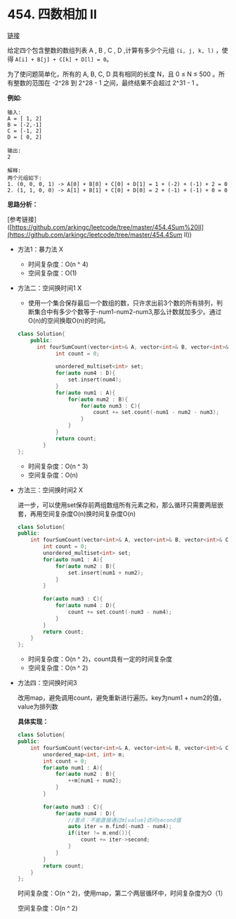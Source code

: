 # 454. 四数相加 II

[链接](https://leetcode-cn.com/problems/4sum-ii/description/)

给定四个包含整数的数组列表 A , B , C , D ,计算有多少个元组 `(i, j, k, l)` ，使得 `A[i] + B[j] + C[k] + D[l] = 0`。

为了使问题简单化，所有的 A, B, C, D 具有相同的长度 N，且 0 ≤ N ≤ 500 。所有整数的范围在 -2^28 到 2^28 - 1 之间，最终结果不会超过 2^31 - 1 。

**例如:**

```
输入:
A = [ 1, 2]
B = [-2,-1]
C = [-1, 2]
D = [ 0, 2]

输出:
2

解释:
两个元组如下:
1. (0, 0, 0, 1) -> A[0] + B[0] + C[0] + D[1] = 1 + (-2) + (-1) + 2 = 0
2. (1, 1, 0, 0) -> A[1] + B[1] + C[0] + D[0] = 2 + (-1) + (-1) + 0 = 0
```

**思路分析：**

[参考链接]([https://github.com/arkingc/leetcode/tree/master/454.4Sum%20II](https://github.com/arkingc/leetcode/tree/master/454.4Sum II))

- 方法1：暴力法 X

  - 时间复杂度：O(n ^ 4)
  - 空间复杂度：O(1)

- 方法二：空间换时间1 X

  - 使用一个集合保存最后一个数组的数，只许求出前3个数的所有排列，判断集合中有多少个数等于-num1-num2-num3,那么计数就加多少。通过O(n)的空间换取O(n)的时间。

  ```c++
  class Solution{
      public:
      	int fourSumCount(vector<int>& A, vector<int>& B, vector<int>& C, vector<int>& D){
              int count = 0;
              
              unordered_multiset<int> set;
              for(auto num4 : D){
                  set.insert(num4);
              }
              for(auto num1 : A){
                  for(auto num2 : B){
                      for(auto num3 : C){
                          count += set.count(-num1 - num2 - num3);
                      }
                  }
              }
              return count;
          }
  };
  ```

  - 时间复杂度：O(n ^ 3)
  - 空间复杂度：O(n)

- 方法三：空间换时间2 X

  进一步，可以使用set保存前两组数组所有元素之和，那么循环只需要两层嵌套，再用空间复杂度O(n)换时间复杂度O(n)

  ```c++
  class Solution{
  public:
      int fourSumCount(vector<int>& A, vector<int>& B, vector<int>& C, vector<int>& D){
          int count = 0;
          unordered_multiset<int> set;
          for(auto num1 : A){
              for(auto num2 : B){
                  set.insert(num1 + num2);
              }
          }
          
          for(auto num3 : C){
              for(auto num4 : D){
                  count += set.count(-num3 - num4);
              }
          }
          return count;
      }
  };
  ```

  - 时间复杂度：O(n ^ 2)，count具有一定的时间复杂度
  - 空间复杂度：O(n ^ 2)

- 方法四：空间换时间3

  改用map，避免调用count，避免重新进行遍历。key为num1 + num2的值，value为排列数

  **具体实现：**

  ```c++
  class Solution{
  public:
      int fourSumCount(vector<int>& A, vector<int>& B, vector<int>& C, vector<int>& D){
          unordered_map<int, int> m;
          int count = 0;
          for(auto num1 : A){
              for(auto num2 : B){
                  ++m[num1 + num2];
              }
          }
          
          for(auto num3 : C){
              for(auto num4 : D){
                  //重点：不能直接通过m[value]访问second值
                  auto iter = m.find(-num3 - num4);
                  if(iter != m.end()){
                      count += iter->second;
                  }
              }
          }
          return count;
      }
  };
  ```

  时间复杂度：O(n ^ 2)，使用map，第二个两层循环中，时间复杂度为O（1）

  空间复杂度：O(n ^ 2)

